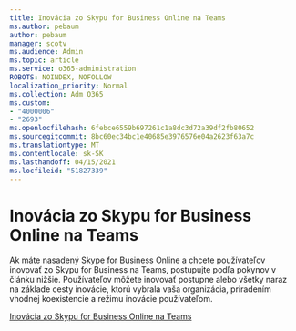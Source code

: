 ```yaml
---
title: Inovácia zo Skypu for Business Online na Teams
ms.author: pebaum
author: pebaum
manager: scotv
ms.audience: Admin
ms.topic: article
ms.service: o365-administration
ROBOTS: NOINDEX, NOFOLLOW
localization_priority: Normal
ms.collection: Adm_O365
ms.custom:
- "4000006"
- "2693"
ms.openlocfilehash: 6febce6559b697261c1a8dc3d72a39df2fb80652
ms.sourcegitcommit: 8bc60ec34bc1e40685e3976576e04a2623f63a7c
ms.translationtype: MT
ms.contentlocale: sk-SK
ms.lasthandoff: 04/15/2021
ms.locfileid: "51827339"
---
```

# <a name="upgrade-from-skype-for-business-online-to-teams"></a>Inovácia zo Skypu for Business Online na Teams  

Ak máte nasadený Skype for Business Online a chcete používateľov inovovať zo Skypu for Business na Teams, postupujte podľa pokynov v článku nižšie. Používateľov môžete inovovať postupne alebo všetky naraz na základe cesty inovácie, ktorú vybrala vaša organizácia, priradením vhodnej koexistencie a režimu inovácie používateľom.

[Inovácia zo Skypu for Business Online na Teams](https://docs.microsoft.com/MicrosoftTeams/upgrade-to-teams-execute-skypeforbusinessonline) 